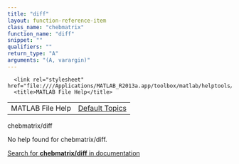 ```yaml
---
title: "diff"
layout: function-reference-item
class_name: "chebmatrix"
function_name: "diff"
snippet: ""
qualifiers: ""
return_type: "A"
arguments: "(A, varargin)"
---
```


<html>
   <head>
      <meta http-equiv="Content-Type" content="text/html; charset=utf-8">
   
      <link rel="stylesheet" href="file:////Applications/MATLAB_R2013a.app/toolbox/matlab/helptools/private/helpwin.css">
      <title>MATLAB File Help</title>
   </head>
   <body>
      <!--Single-page help-->
      <table border="0" cellspacing="0" width="100%">
         <tr class="subheader">
            <td class="headertitle">MATLAB File Help</td>
            <td class="subheader-right"><a href="matlab:helpwin">Default Topics</a></td>
         </tr>
      </table>
      <div class="title">chebmatrix/diff</div>
      <!--No help found-->
      <p>No help found for <span class="helptopic">chebmatrix/diff</span>.
      </p>
      <p><a href="matlab:docsearch('chebmatrix/diff')">
            Search for <b>chebmatrix/diff</b> in documentation
            </a></p>
   </body>
</html>
